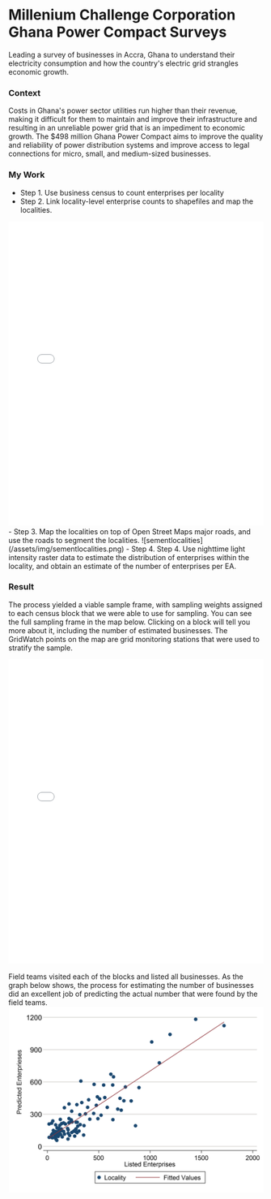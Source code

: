 # Millenium Challenge Corporation Ghana Power Compact Surveys
Leading a survey of businesses in Accra, Ghana to understand their electricity consumption and how the country's electric grid strangles economic growth.

### Context
Costs in Ghana's power sector utilities run higher than their revenue, making it difficult for them to maintain and improve their infrastructure and resulting in an unreliable power grid that is an impediment to economic growth. The $498 million Ghana Power Compact aims to improve the quality and reliability of power distribution systems and improve access to legal connections for micro, small, and medium-sized businesses.

### My Work

- Step 1. Use business census to count enterprises per locality
- Step 2. Link locality-level enterprise counts to shapefiles and map the localities.
<iframe src="/assets/img/map1_gss_data.html" height="600px" width="100%" style="border:none;"></iframe>
- Step 3. Map the localities on top of Open Street Maps major roads, and use the roads to segment the localities.
![sementlocalities](/assets/img/sementlocalities.png)
- Step 4. Step 4. Use nighttime light intensity raster data to estimate the distribution of enterprises within the locality, and obtain an estimate of the number of enterprises per EA.

### Result
The process yielded a viable sample frame, with sampling weights assigned to each census block that we were able to use for sampling. You can see the full sampling frame in the map below. Clicking on a block will tell you more about it, including the number of estimated businesses. The GridWatch points on the map are grid monitoring stations that were used to stratify the sample.
<iframe src="/assets/img/E EA Map.html" height="600px" width="100%" style="border:none;"></iframe>

Field teams visited each of the blocks and listed all businesses. As the graph below shows, the process for estimating the number of businesses did an excellent job of predicting the actual number that were found by the field teams.
![predictedbusinesses](/assets/img/predictedbusinesses.png)
